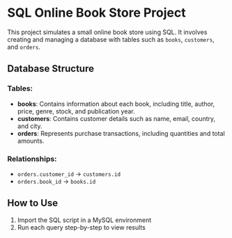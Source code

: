 # SQL Online Book Store Project

This project simulates a small online book store using SQL. It involves creating and managing a database with tables such as `books`, `customers`, and `orders`.

## Database Structure

### Tables:
- **books**: Contains information about each book, including title, author, price, genre, stock, and publication year.
- **customers**: Contains customer details such as name, email, country, and city.
- **orders**: Represents purchase transactions, including quantities and total amounts.

### Relationships:
- `orders.customer_id` → `customers.id`
- `orders.book_id` → `books.id`

##  How to Use

1. Import the SQL script in a MySQL environment
2. Run each query step-by-step to view results




